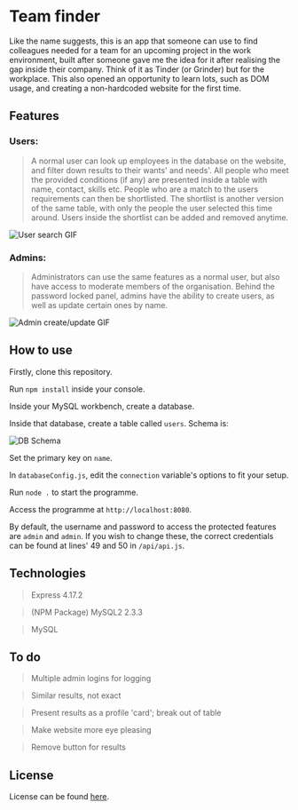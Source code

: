 # Team finder 

Like the name suggests, this is an app that someone can use to find colleagues needed for a team for an upcoming project in the work environment, built after someone gave me the idea for it after realising the gap inside their company. Think of it as Tinder (or Grinder) but for the workplace. This also opened an opportunity to learn lots, such as DOM usage, and creating a non-hardcoded website for the first time.

## Features

### Users:

> A normal user can look up employees in the database on the website, and filter down results to their wants' and needs'. All people who meet the provided conditions (if any) are presented inside a table with name, contact, skills etc. People who are a match to the users requirements can then be shortlisted. The shortlist is another version of the same table, with only the people the user selected this time around. Users inside the shortlist can be added and removed anytime.

![User search GIF](https://github.com/qtdceu/team_finder/blob/main/img/ezgif.com-gif-maker.gif)

### Admins:

> Administrators can use the same features as a normal user, but also have access to moderate members of the organisation. Behind the password locked panel, admins have the ability to create users, as well as update certain ones by name. 

![Admin create/update GIF](https://github.com/qtdceu/team_finder/blob/main/img/ezgif.com-gif-maker%20(1).gif)

## How to use

Firstly, clone this repository.

Run `npm install` inside your console.

Inside your MySQL workbench, create a database.

Inside that database, create a table called `users`. Schema is:

![DB Schema](https://github.com/qtdceu/team_finder/blob/main/img/schema.png)

Set the primary key on `name`.

In `databaseConfig.js`, edit the `connection` variable's options to fit your setup. 

Run `node .` to start the programme. 

Access the programme at `http://localhost:8080`.

By default, the username and password to access the protected features are `admin` and `admin`. If you wish to change these, the correct credentials can be found at lines' 49 and 50 in `/api/api.js`.

## Technologies

> Express 4.17.2

> (NPM Package) MySQL2 2.3.3

> MySQL

## To do

> Multiple admin logins for logging 

> Similar results, not exact

> Present results as a profile 'card'; break out of table

> Make website more eye pleasing

> Remove button for results

## License 

License can be found [here](https://github.com/qtdceu/team_finder/blob/main/LICENSE).
